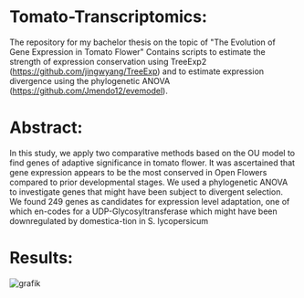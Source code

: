 # Tomato-Transcriptomics: 
The  repository for my bachelor thesis on the topic of "The Evolution of Gene Expression in Tomato Flower" 
Contains scripts to estimate the strength of expression conservation using TreeExp2 (https://github.com/jingwyang/TreeExp) and to estimate expression divergence using the phylogenetic ANOVA (https://github.com/Jmendo12/evemodel). 

# Abstract: 
In this study, we apply two comparative methods based on the OU model to find genes of adaptive significance in tomato flower. It was ascertained that gene expression appears to be the most conserved in Open Flowers compared to prior developmental stages. We used a phylogenetic ANOVA to investigate genes that might have been subject to divergent selection. We found 249 genes as candidates for expression level adaptation, one of which en-codes for a UDP-Glycosyltransferase which might have been downregulated by domestica-tion in S. lycopersicum

# Results: 
![grafik](https://user-images.githubusercontent.com/77416397/115559007-95bd7800-a2b3-11eb-8cc1-5de66b8d9d61.png)
